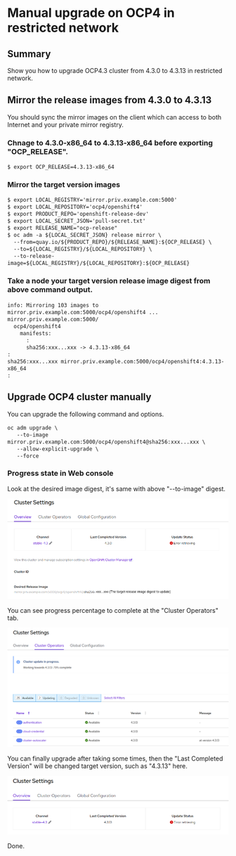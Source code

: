 # Manual upgrade on OCP4 in restricted network

## Summary

Show you how to upgrade OCP4.3 cluster from 4.3.0 to 4.3.13 in restricted network.

## Mirror the release images from 4.3.0 to 4.3.13

You should sync the mirror images on the client which can access to both Internet and your private mirror registry.

### Chnage to 4.3.0-x86_64 to 4.3.13-x86_64 before exporting "OCP_RELEASE".
```
$ export OCP_RELEASE=4.3.13-x86_64
```

### Mirror the target version images
``` 
$ export LOCAL_REGISTRY='mirror.priv.example.com:5000' 
$ export LOCAL_REPOSITORY='ocp4/openshift4' 
$ export PRODUCT_REPO='openshift-release-dev' 
$ export LOCAL_SECRET_JSON='pull-secret.txt' 
$ export RELEASE_NAME="ocp-release"
$ oc adm -a ${LOCAL_SECRET_JSON} release mirror \
  --from=quay.io/${PRODUCT_REPO}/${RELEASE_NAME}:${OCP_RELEASE} \
  --to=${LOCAL_REGISTRY}/${LOCAL_REPOSITORY} \
  --to-release-image=${LOCAL_REGISTRY}/${LOCAL_REPOSITORY}:${OCP_RELEASE}
```

### Take a node your target version release image digest from above command output.
```
info: Mirroring 103 images to mirror.priv.example.com:5000/ocp4/openshift4 ...
mirror.priv.example.com:5000/
  ocp4/openshift4
    manifests:
      :
      sha256:xxx...xxx -> 4.3.13-x86_64
:
sha256:xxx...xxx mirror.priv.example.com:5000/ocp4/openshift4:4.3.13-x86_64
:
```

## Upgrade OCP4 cluster manually

You can upgrade the following command and options.

```
oc adm upgrade \
   --to-image mirror.priv.example.com:5000/ocp4/openshift4@sha256:xxx...xxx \
   --allow-explicit-upgrade \
   --force
```

### Progress state in Web console

Look at the desired image digest, it's same with above "--to-image" digest. 

![ocp4 manual upgrade1](https://github.com/bysnupy/handson/blob/master/ocp4_manual_upgrade1.png)

You can see progress percentage to complete at the "Cluster Operators" tab.

![ocp4 manual upgrade1](https://github.com/bysnupy/handson/blob/master/ocp4_manual_upgrade2.png)

You can finally upgrade after taking some times, then the "Last Completed Version" will be changed target version, such as "4.3.13" here.

![ocp4 manual upgrade1](https://github.com/bysnupy/handson/blob/master/ocp4_manual_upgrade3.png)


Done.
